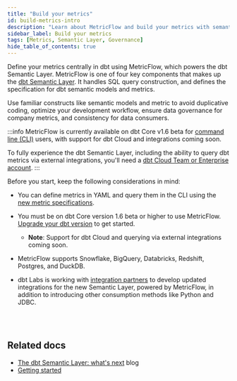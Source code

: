 ```yaml
---
title: "Build your metrics"
id: build-metrics-intro
description: "Learn about MetricFlow and build your metrics with semantic models"
sidebar_label: Build your metrics
tags: [Metrics, Semantic Layer, Governance]
hide_table_of_contents: true
---
```



Define your metrics centrally in dbt using MetricFlow, which powers the dbt Semantic Layer. MetricFlow is one of four key components that makes up the [dbt Semantic Layer](/docs/use-dbt-semantic-layer/dbt-semantic-layer). It handles SQL query construction, and defines the specification for dbt semantic models and metrics. 

Use familiar constructs like semantic models and metric to avoid duplicative coding, optimize your development workflow, ensure data governance for company metrics, and consistency for data consumers.

:::info
MetricFlow is currently available on dbt Core v1.6 beta for [command line (CLI)](/docs/core/about-the-cli) users, with support for dbt Cloud and integrations coming soon.

To fully experience the dbt Semantic Layer, including the ability to query dbt metrics via external integrations, you'll need a [dbt Cloud Team or Enterprise account](https://www.getdbt.com/pricing/).
:::

Before you start, keep the following considerations in mind:

- You can define metrics in YAML and query them in the CLI using the [new metric specifications](https://github.com/dbt-labs/dbt-core/discussions/7456).
* You must be on dbt Core version 1.6 beta or higher to use MetricFlow. [Upgrade your dbt version](/docs/core/pip-install#change-dbt-core-versions) to get started.

  * **Note**: Support for dbt Cloud and querying via external integrations coming soon.

- MetricFlow supports Snowflake, BigQuery, Databricks, Redshift, Postgres, and DuckDB.

- dbt Labs is working with [integration partners](https://www.getdbt.com/product/semantic-layer-integrations) to develop updated integrations for the new Semantic Layer, powered by MetricFlow, in addition to introducing other consumption methods like Python and JDBC. <br /><br />

<div className="grid--4-col">


<Card
    title="Get started"
    body="Learn how to create a semantic model, a metric, and test and upload your metric using MetricFlow."
    link="/docs/build/sl-getting-started"
    icon="rocket"/>

<Card
    title="About MetricFlow"
    body="Understand MetricFlow's core concepts, key principles, and how to use this powerful tool."
    link="/docs/build/about-metricflow"
    icon="rocket"/>

  <Card
    title="Semantic model"
    body="Use Semantic models as the basis for defining data. They act as nodes in the semantic graph, with entities connecting them."
    link="/docs/build/semantic-models"
    icon="rocket"/>

  <Card
    title="Metrics"
    body="Define metrics through the powerful combination of measures, constraints, or functions, effortlessly organized in either YAML files or separate files."
    link="/docs/build/metrics-overview"
    icon="rocket"/>   

</div> <br />


## Related docs

- [The dbt Semantic Layer: what's next](https://www.getdbt.com/blog/dbt-semantic-layer-whats-next/) blog
- [Getting started](/docs/build/sl-getting-started)


